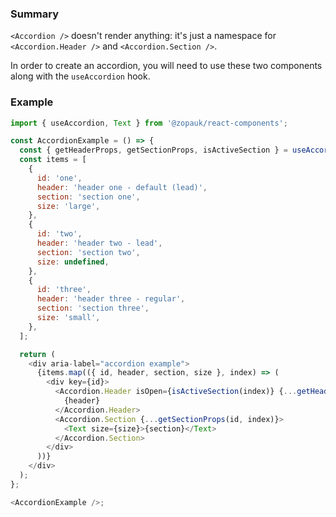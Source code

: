 ### Summary

`<Accordion />` doesn't render anything: it's just a namespace for `<Accordion.Header />` and `<Accordion.Section />`.

In order to create an accordion, you will need to use these two components along with the `useAccordion` hook.

### Example

```js
import { useAccordion, Text } from '@zopauk/react-components';

const AccordionExample = () => {
  const { getHeaderProps, getSectionProps, isActiveSection } = useAccordion();
  const items = [
    {
      id: 'one',
      header: 'header one - default (lead)',
      section: 'section one',
      size: 'large',
    },
    {
      id: 'two',
      header: 'header two - lead',
      section: 'section two',
      size: undefined,
    },
    {
      id: 'three',
      header: 'header three - regular',
      section: 'section three',
      size: 'small',
    },
  ];

  return (
    <div aria-label="accordion example">
      {items.map(({ id, header, section, size }, index) => (
        <div key={id}>
          <Accordion.Header isOpen={isActiveSection(index)} {...getHeaderProps(id, index)} textSize={size}>
            {header}
          </Accordion.Header>
          <Accordion.Section {...getSectionProps(id, index)}>
            <Text size={size}>{section}</Text>
          </Accordion.Section>
        </div>
      ))}
    </div>
  );
};

<AccordionExample />;
```
